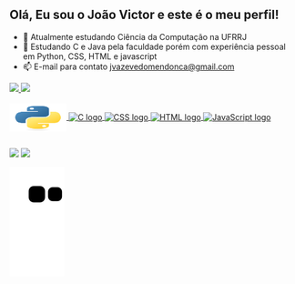 ## Olá, Eu sou o João Victor e este é o meu perfil!
- 🔭 Atualmente estudando Ciência da Computação na UFRRJ
- 🌱 Estudando C e  Java pela faculdade porém com experiência pessoal em Python, CSS, HTML e javascript
- 📫 E-mail para contato jvazevedomendonca@gmail.com
<div>
  <a href="https://github.com/JoaoVictorAZ">
  <img height="180em" src="https://github-readme-stats.vercel.app/api?username=JoaoVictorAZ&show_icons=true&theme=github_dark&include_all_commits=true&count_private=true"/>
  <img height="180em" src="https://github-readme-stats.vercel.app/api/top-langs/?username=JoaoVictorAZ&layout=compact&langs_count=16&theme=github_dark"/>
</div>
  
<div style="display: inline_block"><br>
  <img align="center" alt="Python logo" height="50" width="100" src="https://raw.githubusercontent.com/devicons/devicon/master/icons/python/python-original.svg">
  <img align="center" alt="C logo" height="50" width="100" src="https://cdn.jsdelivr.net/gh/devicons/devicon/icons/c/c-plain.svg" />
  <img align="center" alt="CSS logo" height="50" width="100" src="https://upload.wikimedia.org/wikipedia/commons/6/62/CSS3_logo.svg"/>
  <img align="center" alt="HTML logo" height="50" width="100" src="https://upload.wikimedia.org/wikipedia/commons/6/61/HTML5_logo_and_wordmark.svg"/>
  <img align="center" alt="JavaScript logo" height"50" width="100" src="https://marcas-logos.net/wp-content/uploads/2020/11/JavaScript-logo.png"/>
</div>
  
  ##
  
 <div>
   <a href = "mailto:jvazevedomendonca@gmail.com"><img src="https://img.shields.io/badge/-Gmail-%23333?style=for-the-badge&logo=gmail&logoColor=red" target="_blank"></a>
 <a href="https://www.linkedin.com/in/jo%C3%A3ovictorazevedomendon%C3%A7a/" target="_blank"><img src="https://img.shields.io/badge/-LinkedIn-%230077B5?style=for-the-badge&logo=linkedin&logoColor=darkblue" target="_blank"></a> 
 
  ![Snake animation](https://github.com/JoaoVictorAZ/JoaoVictorAZ/blob/output/github-contribution-grid-snake.svg)
 
</div>

  
  
  
